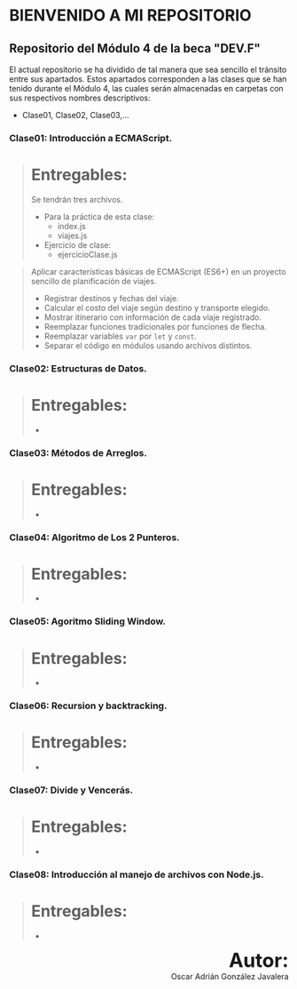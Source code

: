 # BIENVENIDO A MI REPOSITORIO
## Repositorio del Módulo 4 de la beca "DEV.F"

El actual repositorio se ha dividido de tal manera que sea sencillo el tránsito entre sus apartados.
Estos apartados corresponden a las clases que se han tenido durante el Módulo 4, las cuales serán almacenadas en carpetas con sus respectivos nombres descriptivos:
- Clase01, Clase02, Clase03,...

### Clase01: Introducción a ECMAScript.
> # Entregables:
> Se tendrán tres archivos. 
> - Para la práctica de esta clase:
>   - index.js
>   - viajes.js
> - Ejercicio de clase:
>   - ejercicioClase.js

> Aplicar características básicas de ECMAScript (ES6+) en un proyecto sencillo de planificación de viajes.
> - Registrar destinos y fechas del viaje.
> - Calcular el costo del viaje según destino y transporte elegido.
> - Mostrar itinerario con información de cada viaje registrado.
> - Reemplazar funciones tradicionales por funciones de flecha.
> - Reemplazar variables `var` por `let` y `const`.
> - Separar el código en módulos usando archivos distintos.


### Clase02: Estructuras de Datos.
> # Entregables:
> 
> - 


### Clase03: Métodos de Arreglos.
> # Entregables:
> 
> - 


### Clase04: Algoritmo de Los 2 Punteros.
> # Entregables:
> 
> - 


### Clase05: Agoritmo Sliding Window.
> # Entregables:
> 
> - 


### Clase06: Recursion y backtracking.
> # Entregables:
> 
> - 


### Clase07: Divide y Vencerás.
> # Entregables:
> 
> -  


### Clase08: Introducción al manejo de archivos con Node.js.
> # Entregables:
> 
> - 



<p align="right">
    <strong style = "font-size: 35px">Autor:</strong><br>
    Oscar Adrián González Javalera
</p>

